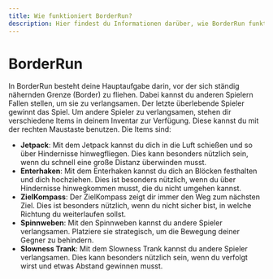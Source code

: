 ```yaml
---
title: Wie funktioniert BorderRun?
description: Hier findest du Informationen darüber, wie BorderRun funktioniert.
---
```


# BorderRun

In BorderRun besteht deine Hauptaufgabe darin, vor der sich ständig nähernden Grenze (Border) zu fliehen. Dabei kannst du anderen Spielern Fallen stellen, um sie zu verlangsamen. Der letzte überlebende Spieler gewinnt das Spiel.
Um andere Spieler zu verlangsamen, stehen dir verschiedene Items in deinem Inventar zur Verfügung. Diese kannst du mit der rechten Maustaste benutzen. Die Items sind:

- **Jetpack**: Mit dem Jetpack kannst du dich in die Luft schießen und so über Hindernisse hinwegfliegen. Dies kann besonders nützlich sein, wenn du schnell eine große Distanz überwinden musst.
- **Enterhaken**: Mit dem Enterhaken kannst du dich an Blöcken festhalten und dich hochziehen. Dies ist besonders nützlich, wenn du über Hindernisse hinwegkommen musst, die du nicht umgehen kannst.
- **ZielKompass**: Der ZielKompass zeigt dir immer den Weg zum nächsten Ziel. Dies ist besonders nützlich, wenn du nicht sicher bist, in welche Richtung du weiterlaufen sollst.
- **Spinnweben**: Mit den Spinnweben kannst du andere Spieler verlangsamen. Platziere sie strategisch, um die Bewegung deiner Gegner zu behindern.
- **Slowness Trank**: Mit dem Slowness Trank kannst du andere Spieler verlangsamen. Dies kann besonders nützlich sein, wenn du verfolgt wirst und etwas Abstand gewinnen musst.